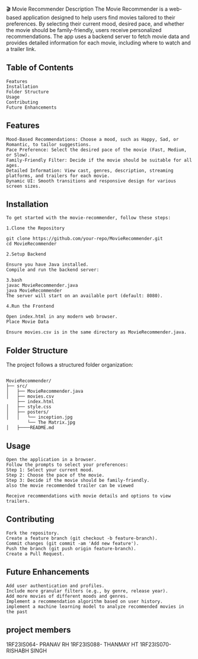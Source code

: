 🎬 Movie Recommender
Description
The Movie Recommender is a web-based application designed to help users find movies tailored to their preferences. By selecting their current mood, desired pace, and whether the movie should be family-friendly, users receive personalized recommendations. The app uses a backend server to fetch movie data and provides detailed information for each movie, including where to watch and a trailer link.


## Table of Contents


```
Features
Installation
Folder Structure
Usage
Contributing  
Future Enhancements
```




## Features

```
Mood-Based Recommendations: Choose a mood, such as Happy, Sad, or Romantic, to tailor suggestions.
Pace Preference: Select the desired pace of the movie (Fast, Medium, or Slow).
Family-Friendly Filter: Decide if the movie should be suitable for all ages.
Detailed Information: View cast, genres, description, streaming platforms, and trailers for each movie.
Dynamic UI: Smooth transitions and responsive design for various screen sizes.
```



## Installation

```
To get started with the movie-recommender, follow these steps:

1.Clone the Repository

git clone https://github.com/your-repo/MovieRecommender.git
cd MovieRecommender

2.Setup Backend

Ensure you have Java installed.
Compile and run the backend server:

3.bash
javac MovieRecommender.java
java MovieRecommender
The server will start on an available port (default: 8080).

4.Run the Frontend

Open index.html in any modern web browser.
Place Movie Data

Ensure movies.csv is in the same directory as MovieRecommender.java.
```



## Folder Structure


The project follows a structured folder organization:
```

MovieRecommender/
├── src/                     
│   ├── MovieRecommender.java    
│   ├── movies.csv              
    ├── index.html                 
│   ├── style.css              
│   ├── posters/                
│   │   └── inception.jpg
        └── The Matrix.jpg
│   ├────README.md
```



## Usage

```
Open the application in a browser.
Follow the prompts to select your preferences:
Step 1: Select your current mood.
Step 2: Choose the pace of the movie.
Step 3: Decide if the movie should be family-friendly.
also the movie recommended trailer can be viewed 

Receive recommendations with movie details and options to view trailers.
```


## Contributing  
```
Fork the repository.
Create a feature branch (git checkout -b feature-branch).
Commit changes (git commit -am 'Add new feature').
Push the branch (git push origin feature-branch).
Create a Pull Request.

```

## Future Enhancements
```
Add user authentication and profiles.
Include more granular filters (e.g., by genre, release year).
Add more movies of different moods and genres.
Implement a recommendation algorithm based on user history.
implement a machine learning model to analyze recommended movies in the past
```


## project members
1RF23IS064- PRANAV RH
1RF23IS088- THANMAY HT
1RF23IS070-RISHABH SINGH

